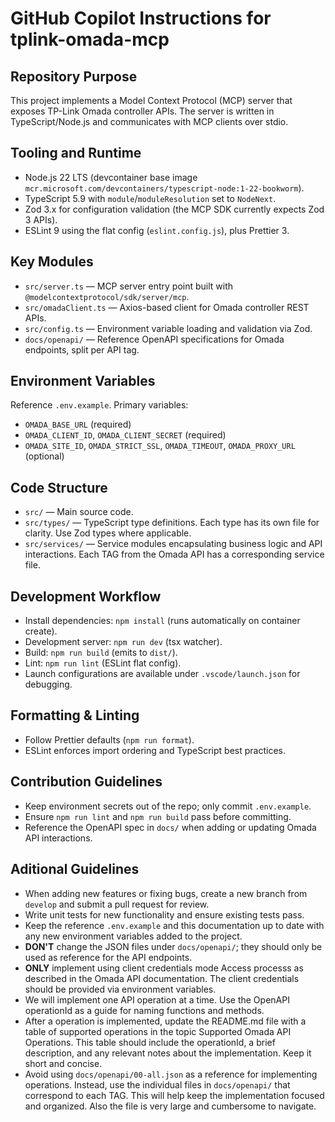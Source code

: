 # GitHub Copilot Instructions for tplink-omada-mcp

## Repository Purpose
This project implements a Model Context Protocol (MCP) server that exposes TP-Link Omada controller APIs. The server is written in TypeScript/Node.js and communicates with MCP clients over stdio.

## Tooling and Runtime
- Node.js 22 LTS (devcontainer base image `mcr.microsoft.com/devcontainers/typescript-node:1-22-bookworm`).
- TypeScript 5.9 with `module`/`moduleResolution` set to `NodeNext`.
- Zod 3.x for configuration validation (the MCP SDK currently expects Zod 3 APIs).
- ESLint 9 using the flat config (`eslint.config.js`), plus Prettier 3.

## Key Modules
- `src/server.ts` — MCP server entry point built with `@modelcontextprotocol/sdk/server/mcp`.
- `src/omadaClient.ts` — Axios-based client for Omada controller REST APIs.
- `src/config.ts` — Environment variable loading and validation via Zod.
- `docs/openapi/` — Reference OpenAPI specifications for Omada endpoints, split per API tag.

## Environment Variables
Reference `.env.example`. Primary variables:
- `OMADA_BASE_URL` (required)
- `OMADA_CLIENT_ID`, `OMADA_CLIENT_SECRET` (required)
- `OMADA_SITE_ID`, `OMADA_STRICT_SSL`, `OMADA_TIMEOUT`, `OMADA_PROXY_URL` (optional)

## Code Structure
- `src/` — Main source code.
- `src/types/` — TypeScript type definitions. Each type has its own file for clarity. Use Zod types where applicable.
- `src/services/` — Service modules encapsulating business logic and API interactions. Each TAG from the Omada API has a corresponding service file.

## Development Workflow
- Install dependencies: `npm install` (runs automatically on container create).
- Development server: `npm run dev` (tsx watcher).
- Build: `npm run build` (emits to `dist/`).
- Lint: `npm run lint` (ESLint flat config).
- Launch configurations are available under `.vscode/launch.json` for debugging.

## Formatting & Linting
- Follow Prettier defaults (`npm run format`).
- ESLint enforces import ordering and TypeScript best practices.

## Contribution Guidelines
- Keep environment secrets out of the repo; only commit `.env.example`.
- Ensure `npm run lint` and `npm run build` pass before committing.
- Reference the OpenAPI spec in `docs/` when adding or updating Omada API interactions.

## Aditional Guidelines
- When adding new features or fixing bugs, create a new branch from `develop` and submit a pull request for review.
- Write unit tests for new functionality and ensure existing tests pass.
- Keep the reference `.env.example` and this documentation up to date with any new environment variables added to the project.
- **DON'T** change the JSON files under `docs/openapi/`; they should only be used as reference for the API endpoints.
- **ONLY** implement using client credentials mode Access processs as described in the Omada API documentation. The client credentials should be provided via environment variables.
- We will implement one API operation at a time. Use the OpenAPI operationId as a guide for naming functions and methods.
- After a operation is implemented, update the README.md file with a table of supported operations in the topic Supported Omada API Operations. This table should include the operationId, a brief description, and any relevant notes about the implementation. Keep it short and concise.
- Avoid using `docs/openapi/00-all.json` as a reference for implementing operations. Instead, use the individual files in `docs/openapi/` that correspond to each TAG. This will help keep the implementation focused and organized. Also the file is very large and cumbersome to navigate.